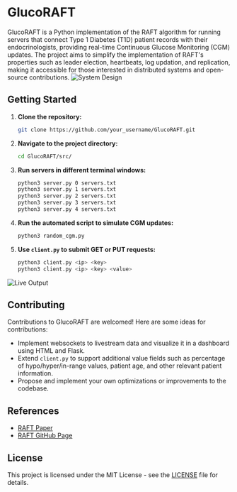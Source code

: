 # GlucoRAFT

GlucoRAFT is a Python implementation of the RAFT algorithm for running servers that connect Type 1 Diabetes (T1D) patient records with their endocrinologists, providing real-time Continuous Glucose Monitoring (CGM) updates. The project aims to simplify the implementation of RAFT's properties such as leader election, heartbeats, log updation, and replication, making it accessible for those interested in distributed systems and open-source contributions.
![System Design](process.png)

## Getting Started

1. **Clone the repository:**

   ```bash
   git clone https://github.com/your_username/GlucoRAFT.git
   ```

2. **Navigate to the project directory:**

   ```bash
   cd GlucoRAFT/src/
   ```

3. **Run servers in different terminal windows:**

   ```bash
   python3 server.py 0 servers.txt
   python3 server.py 1 servers.txt
   python3 server.py 2 servers.txt
   python3 server.py 3 servers.txt
   python3 server.py 4 servers.txt
   ```

4. **Run the automated script to simulate CGM updates:**

   ```bash
   python3 random_cgm.py
   ```

5. **Use `client.py` to submit GET or PUT requests:**

   ```bash
   python3 client.py <ip> <key>
   python3 client.py <ip> <key> <value>
   ```
![Live Output](output.png)
## Contributing

Contributions to GlucoRAFT are welcomed! Here are some ideas for contributions:

- Implement websockets to livestream data and visualize it in a dashboard using HTML and Flask.
- Extend `client.py` to support additional value fields such as percentage of hypo/hyper/in-range values, patient age, and other relevant patient information.
- Propose and implement your own optimizations or improvements to the codebase.

## References

- [RAFT Paper](https://raft.github.io/raft.pdf)
- [RAFT GitHub Page](https://raft.github.io)

## License

This project is licensed under the MIT License - see the [LICENSE](LICENSE) file for details.
